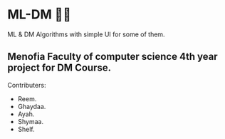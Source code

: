 # ML-DM 🤖🤖

ML &amp; DM Algorithms with simple UI for some of them.

## Menofia Faculty of computer science 4th year project for DM Course.

Contributers:

- Reem.
- Ghaydaa.
- Ayah.
- Shymaa.
- Shelf.
